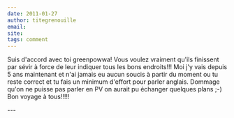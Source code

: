 ```yaml
---
date: 2011-01-27
author: titegrenouille
email: 
site: 
tags: comment
---
```


<p>Suis d'accord avec toi greenpowwa! Vous voulez vraiment qu'ils finissent par sévir à force de leur indiquer tous les bons endroits!!! Moi j'y vais depuis 5 ans maintenant et n'ai jamais eu aucun soucis à partir du moment ou tu reste correct et tu fais un minimum d'effort pour parler anglais. Dommage qu'on ne puisse pas parler en PV on aurait pu échanger quelques plans ;-) Bon voyage à tous!!!!!</p>
---